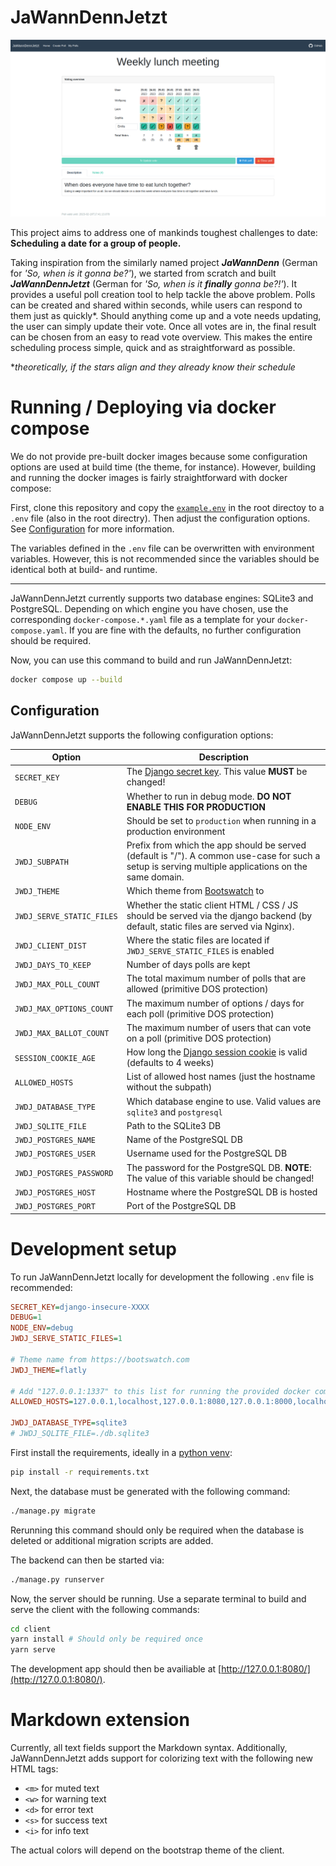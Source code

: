 # JaWannDennJetzt

![SC1](img/sc1.png)

This project aims to address one of mankinds toughest challenges to date: **Scheduling a date for a group of people.**

Taking inspiration from the similarly named project **_JaWannDenn_** (German for _'So, when is it gonna be?'_), we started from scratch and built **_JaWannDennJetzt_** (German for _'So, when is it **finally** gonna be?!'_).
It provides a useful poll creation tool to help tackle the above problem. Polls can be created and shared within seconds, while users can respond to them just as quickly\*. Should anything come up and a vote needs updating, the user can simply update their vote. Once all votes are in, the final result can be chosen from an easy to read vote overview.
This makes the entire scheduling process simple, quick and as straightforward as possible.

\*_theoretically, if the stars align and they already know their schedule_

# Running / Deploying via docker compose

We do not provide pre-built docker images because some configuration options are used at build time (the theme, for instance). However, building and running the docker images is fairly straightforward with docker compose:

First, clone this repository and copy the [`example.env`](/example.env) in the root directoy to a `.env` file (also in the root directry). Then adjust the configuration options. See [Configuration](#configuration) for more information.

The variables defined in the `.env` file can be overwritten with environment variables. However, this is not recommended since the variables should be identical both at build- and runtime.

---

JaWannDennJetzt currently supports two database engines: SQLite3 and PostgreSQL. Depending on which engine you have chosen, use the corresponding `docker-compose.*.yaml` file as a template for your `docker-compose.yaml`. If you are fine with the defaults, no further configuration should be required.

Now, you can use this command to build and run JaWannDennJetzt:

```bash
docker compose up --build
```

## Configuration

JaWannDennJetzt supports the following configuration options:

| Option                    | Description                                                                                                                                          |
| ------------------------- | ---------------------------------------------------------------------------------------------------------------------------------------------------- |
| `SECRET_KEY`              | The [Django secret key](https://docs.djangoproject.com/en/4.1/ref/settings/#secret-key). This value **MUST** be changed!                             |
| `DEBUG`                   | Whether to run in debug mode. **DO NOT ENABLE THIS FOR PRODUCTION**                                                                                  |
| `NODE_ENV`                | Should be set to `production` when running in a production environment                                                                               |
| `JWDJ_SUBPATH`            | Prefix from which the app should be served (default is "/"). A common use-case for such a setup is serving multiple applications on the same domain. |
| `JWDJ_THEME`              | Which theme from [Bootswatch](https://bootswatch.com) to                                                                                             |
| `JWDJ_SERVE_STATIC_FILES` | Whether the static client HTML / CSS / JS should be served via the django backend (by default, static files are served via Nginx).                   |
| `JWDJ_CLIENT_DIST`        | Where the static files are located if `JWDJ_SERVE_STATIC_FILES` is enabled                                                                           |
| `JWDJ_DAYS_TO_KEEP`       | Number of days polls are kept                                                                                                                        |
| `JWDJ_MAX_POLL_COUNT`     | The total maximum number of polls that are allowed (primitive DOS protection)                                                                        |
| `JWDJ_MAX_OPTIONS_COUNT`  | The maximum number of options / days for each poll (primitive DOS protection)                                                                        |
| `JWDJ_MAX_BALLOT_COUNT`   | The maximum number of users that can vote on a poll (primitive DOS protection)                                                                       |
| `SESSION_COOKIE_AGE`      | How long the [Django session cookie](https://docs.djangoproject.com/en/4.1/ref/settings/#session-cookie-age) is valid (defaults to 4 weeks)          |
| `ALLOWED_HOSTS`           | List of allowed host names (just the hostname without the subpath)                                                                                   |
| `JWDJ_DATABASE_TYPE`      | Which database engine to use. Valid values are `sqlite3` and `postgresql`                                                                            |
| `JWDJ_SQLITE_FILE`        | Path to the SQLite3 DB                                                                                                                               |
| `JWDJ_POSTGRES_NAME`      | Name of the PostgreSQL DB                                                                                                                            |
| `JWDJ_POSTGRES_USER`      | Username used for the PostgreSQL DB                                                                                                                  |
| `JWDJ_POSTGRES_PASSWORD`  | The password for the PostgreSQL DB. **NOTE**: The value of this variable should be changed!                                                          |
| `JWDJ_POSTGRES_HOST`      | Hostname where the PostgreSQL DB is hosted                                                                                                           |
| `JWDJ_POSTGRES_PORT`      | Port of the PostgreSQL DB                                                                                                                            |

# Development setup

To run JaWannDennJetzt locally for development the following `.env` file is recommended:

```ini
SECRET_KEY=django-insecure-XXXX
DEBUG=1
NODE_ENV=debug
JWDJ_SERVE_STATIC_FILES=1

# Theme name from https://bootswatch.com
JWDJ_THEME=flatly

# Add "127.0.0.1:1337" to this list for running the provided docker compose config locally
ALLOWED_HOSTS=127.0.0.1,localhost,127.0.0.1:8080,127.0.0.1:8000,localhost:8080,localhost:8000

JWDJ_DATABASE_TYPE=sqlite3
# JWDJ_SQLITE_FILE=./db.sqlite3
```

First install the requirements, ideally in a [python venv](https://docs.python.org/3/library/venv.html):

```sh
pip install -r requirements.txt
```

Next, the database must be generated with the following command:

```sh
./manage.py migrate
```

Rerunning this command should only be required when the database is deleted or additional migration scripts are added.

The backend can then be started via:

```sh
./manage.py runserver
```

Now, the server should be running. Use a separate terminal to build and serve the client with the following commands:

```sh
cd client
yarn install # Should only be required once
yarn serve
```

The development app should then be availiable at [http://127.0.0.1:8080/](http://127.0.0.1:8080/).

# Markdown extension

Currently, all text fields support the Markdown syntax. Additionally, JaWannDennJetzt adds support for colorizing
text with the following new HTML tags:

- `<m>` for muted text
- `<w>` for warning text
- `<d>` for error text
- `<s>` for success text
- `<i>` for info text

The actual colors will depend on the bootstrap theme of the client.
